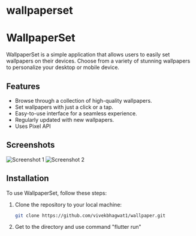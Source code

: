 # wallpaperset
# WallpaperSet

WallpaperSet is a simple application that allows users to easily set wallpapers on their devices. Choose from a variety of stunning wallpapers to personalize your desktop or mobile device.

## Features

- Browse through a collection of high-quality wallpapers.
- Set wallpapers with just a click or a tap.
- Easy-to-use interface for a seamless experience.
- Regularly updated with new wallpapers.
- Uses Pixel API
## Screenshots

![Screenshot 1](/screenshots/screenshot1.png)
![Screenshot 2](/screenshots/screenshot2.png)

## Installation

To use WallpaperSet, follow these steps:

1. Clone the repository to your local machine:

   ```bash
   git clone https://github.com/vivekbhagwat1/wallpaper.git

2. Get to the directory and use command "flutter run"
